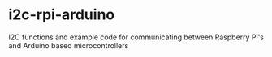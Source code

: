 # i2c-rpi-arduino
I2C functions and example code for communicating between Raspberry Pi's and Arduino based microcontrollers
